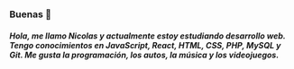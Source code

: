 ### Buenas 👋
##### Hola, me llamo Nicolas y actualmente estoy estudiando desarrollo web. Tengo conocimientos en JavaScript, React, HTML, CSS, PHP, MySQL y Git. Me gusta la programación, los autos, la música y los videojuegos.

<!--
**Delsa40/Delsa40** is a ✨ _special_ ✨ repository because its `README.md` (this file) appears on your GitHub profile.

Here are some ideas to get you started:

- 🔭 I’m currently working on ...
- 🌱 I’m currently learning ...
- 👯 I’m looking to collaborate on ...
- 🤔 I’m looking for help with ...
- 💬 Ask me about ...
- 📫 How to reach me: ...
- 😄 Pronouns: ...
- ⚡ Fun fact: ...
-->
